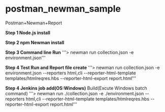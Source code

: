 # postman_newman_sample
Postman+Newman+Report

**Step 1 Node.js install**

**Step 2 npm Newman install**

**Step 3 Command line Run**
'''> newman run collection.json -e environment.json'''

**Step 4 Test Run and Report file create**
'''> newman run collection.json -e environment.json --reporters html,cli --reporter-html-template templates/htmlreqres.hbs --reporter-html-export report.html'''

**Step 4 Jenkins job add(OS:Windows)**
Build(Excute Windows batch command)
'''> newman run ./collection.json -e ./environment.json --reporters html,cli --reporter-html-template templates/htmlreqres.hbs --reporter-html-export report.html'''

